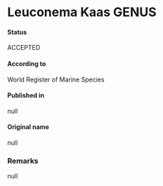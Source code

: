 Leuconema Kaas GENUS
=======

#### Status
ACCEPTED

#### According to
World Register of Marine Species

#### Published in
null

#### Original name
null

### Remarks
null